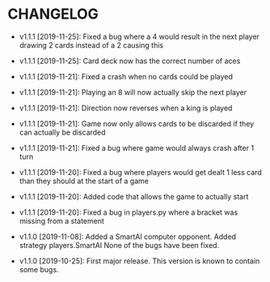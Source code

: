 # CHANGELOG

* v1.1.1 [2019-11-25]: Fixed a bug where a 4 would result in the next player drawing 2 cards instead of a 2 causing this 

* v1.1.1 [2019-11-25]: Card deck now has the correct number of aces

* v1.1.1 [2019-11-21]: Fixed a crash when no cards could be played

* v1.1.1 [2019-11-21]: Playing an 8 will now actually skip the next player

* v1.1.1 [2019-11-21]: Direction now reverses when a king is played

* v1.1.1 [2019-11-21]: Game now only allows cards to be discarded if they can actually be discarded

* v1.1.1 [2019-11-21]: Fixed a bug where game would always crash after 1 turn

* v1.1.1 [2019-11-20]: Fixed a bug where players would get dealt 1 less card than they should at the start of a game

* v1.1.1 [2019-11-20]: Added code that allows the game to actually start

* v1.1.1 [2019-11-20]: Fixed a bug in players.py where a bracket was missing from a statement

* v1.1.0 [2019-11-08]: Added a SmartAI computer opponent.
  Added strategy players.SmartAI
  None of the bugs have been fixed.

* v1.1.0 [2019-10-25]: First major release.
  This version is known to contain some bugs.

